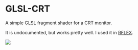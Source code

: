 # GLSL-CRT
A simple GLSL fragment shader for a CRT monitor.

It is undocumented, but works pretty well. I used it in [RFLEX]("http://rflex-game.com/").

![](https://steamuserimages-a.akamaihd.net/ugc/451833722165916322/264BA4EF0B16FB9714ACF4AC191E765B16A01670/?interpolation=lanczos-none&output-format=jpeg&output-quality=95&fit=inside%7C637%3A358&composite-to=*,*%7C637%3A358&background-color=black)
